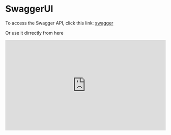 # SwaggerUI

To access the Swagger API, click this link: [swagger](https://rspy.ops.rs-python.eu/docs)

Or use it dirrectly from here

<div style="position: relative; height: 0; padding-bottom: 56.25%;">
  <iframe src="https://rspy.ops.rs-python.eu/docs" style="position: absolute; top: 0; left: 0; width: 100%; height: 100%; border: none;" allow="accelerometer; autoplay; encrypted-media; gyroscope; picture-in-picture" allowfullscreen></iframe>
</div>